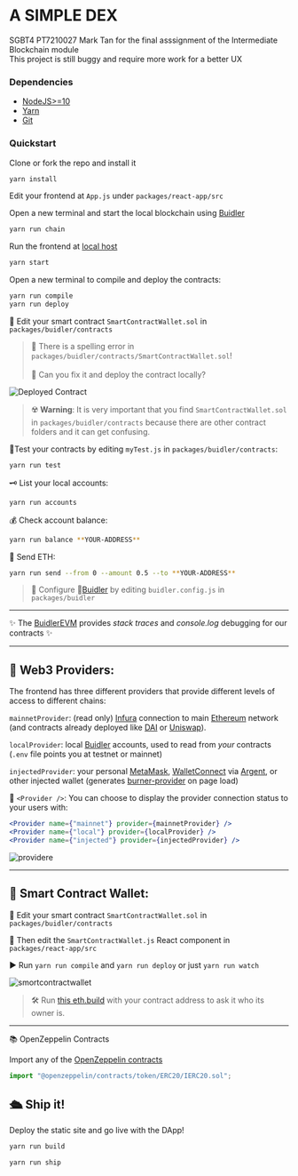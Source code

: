 # A SIMPLE DEX

SGBT4 PT7210027 Mark Tan for the final asssignment of the Intermediate Blockchain module<br/>
This project is still buggy and require more work for a better UX

### Dependencies 

- [NodeJS>=10](https://nodejs.org/en/download/) 
- [Yarn](https://classic.yarnpkg.com/en/docs/install/) 
- [Git](https://git-scm.com/downloads)

### Quickstart

Clone or fork the repo and install it

```bash
yarn install
```

Edit your frontend at `App.js` under `packages/react-app/src`

Open a new terminal and start the local blockchain using [Buidler](https://buidler.dev/tutorial/)

```bash
yarn run chain
```

Run the frontend at [local host](http://localhost:3000)

```bash
yarn start
```

Open a new terminal to compile and deploy the contracts:

```bash
yarn run compile
yarn run deploy
```


📝 Edit your smart contract `SmartContractWallet.sol` in `packages/buidler/contracts`

> 🤡 There is a spelling error in `packages/buidler/contracts/SmartContractWallet.sol`! <br/><br/>🤔 Can you fix it and deploy the contract locally?

![Deployed Contract](https://user-images.githubusercontent.com/2653167/81483187-8146b380-91f9-11ea-80f0-3a8e1e3225dd.png)

> ☢️ **Warning**: It is very important that you find `SmartContractWallet.sol` in `packages/buidler/contracts` because there are other contract folders and it can get confusing.

🔬Test your contracts by editing `myTest.js` in `packages/buidler/contracts`:

```bash
yarn run test
```

🗝 List your local accounts:

```bash
yarn run accounts
```

💰 Check account balance:

```bash
yarn run balance **YOUR-ADDRESS**
```

💸 Send ETH:

```bash
yarn run send --from 0 --amount 0.5 --to **YOUR-ADDRESS**
```

> 🔧 Configure 👷[Buidler](https://buidler.dev/config/) by editing `buidler.config.js` in `packages/buidler`

---

✨ The [BuidlerEVM](https://buidler.dev/buidler-evm/) provides _stack traces_ and _console.log_ debugging for our contracts ✨

---


## 🔏 Web3 Providers:

The frontend has three different providers that provide different levels of access to different chains:

`mainnetProvider`: (read only) [Infura](https://infura.io/) connection to main [Ethereum](https://ethereum.org/developers/) network (and contracts already deployed like [DAI](https://etherscan.io/address/0x6b175474e89094c44da98b954eedeac495271d0f#code) or [Uniswap](https://etherscan.io/address/0x2a1530c4c41db0b0b2bb646cb5eb1a67b7158667)).

`localProvider`: local [Buidler](https://buidler.dev/) accounts, used to read from _your_ contracts (`.env` file points you at testnet or mainnet)

`injectedProvider`: your personal [MetaMask](https://metamask.io/download.html), [WalletConnect](https://walletconnect.org/apps) via [Argent](https://www.argent.xyz/), or other injected wallet (generates [burner-provider](https://www.npmjs.com/package/burner-provider) on page load)


📡 `<Provider />`: You can choose to display the provider connection status to your users with:

```jsx
<Provider name={"mainnet"} provider={mainnetProvider} />
<Provider name={"local"} provider={localProvider} />
<Provider name={"injected"} provider={injectedProvider} />
```

![providere](https://user-images.githubusercontent.com/2653167/80524033-3781e180-894c-11ea-8965-98eb5e2e5e71.gif)


---

## 📄 Smart Contract Wallet:

📝 Edit your smart contract `SmartContractWallet.sol` in `packages/buidler/contracts`

📝 Then edit the `SmartContractWallet.js` React component in `packages/react-app/src`

▶️ Run `yarn run compile` and `yarn run deploy` or just `yarn run watch`

![smortcontractwallet](https://user-images.githubusercontent.com/2653167/80741479-ece0a080-8ad6-11ea-9850-f576f7be2b85.gif)

> 🛠 Run [this eth.build](https://eth.build/build#32f1ecd6d90518387f2f34c47176bf67fdf55c855bff39f85de08d76696b850f) with your contract address to ask it who its owner is.

---

📚 OpenZeppelin Contracts 

Import any of the [OpenZeppelin contracts](https://github.com/OpenZeppelin/openzeppelin-contracts/tree/master/contracts)

```jsx
import "@openzeppelin/contracts/token/ERC20/IERC20.sol";
```


## 🛳 Ship it!

Deploy the static site and go live with the DApp!

```bash
yarn run build

yarn run ship
```
